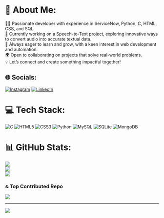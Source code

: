 # 💫 About Me:
👨‍💻 Passionate developer with experience in ServiceNow, Python, C, HTML, CSS, and SQL.<br>🎯 Currently working on a Speech-to-Text project, exploring innovative ways to convert audio into accurate textual data.<br>🌱 Always eager to learn and grow, with a keen interest in web development and automation.<br>🌍 Open to collaborating on projects that solve real-world problems.<br>💡 Let’s connect and create something impactful together!


## 🌐 Socials:
[![Instagram](https://img.shields.io/badge/Instagram-%23E4405F.svg?logo=Instagram&logoColor=white)](https://instagram.com/pradheep._.26) [![LinkedIn](https://img.shields.io/badge/LinkedIn-%230077B5.svg?logo=linkedin&logoColor=white)](https://linkedin.com/in/pradheep-c-5b727b226) 

# 💻 Tech Stack:
![C](https://img.shields.io/badge/c-%2300599C.svg?style=for-the-badge&logo=c&logoColor=white) ![HTML5](https://img.shields.io/badge/html5-%23E34F26.svg?style=for-the-badge&logo=html5&logoColor=white) ![CSS3](https://img.shields.io/badge/css3-%231572B6.svg?style=for-the-badge&logo=css3&logoColor=white) ![Python](https://img.shields.io/badge/python-3670A0?style=for-the-badge&logo=python&logoColor=ffdd54) ![MySQL](https://img.shields.io/badge/mysql-4479A1.svg?style=for-the-badge&logo=mysql&logoColor=white) ![SQLite](https://img.shields.io/badge/sqlite-%2307405e.svg?style=for-the-badge&logo=sqlite&logoColor=white) ![MongoDB](https://img.shields.io/badge/MongoDB-%234ea94b.svg?style=for-the-badge&logo=mongodb&logoColor=white)
# 📊 GitHub Stats:
![](https://github-readme-stats.vercel.app/api?username=Pradheep26c&theme=tokyonight&hide_border=false&include_all_commits=true&count_private=true)<br/>
![](https://github-readme-streak-stats.herokuapp.com/?user=Pradheep26c&theme=tokyonight&hide_border=false)<br/>
![](https://github-readme-stats.vercel.app/api/top-langs/?username=Pradheep26c&theme=tokyonight&hide_border=false&include_all_commits=true&count_private=true&layout=compact)

### 🔝 Top Contributed Repo
![](https://github-contributor-stats.vercel.app/api?username=Pradheep26c&limit=5&theme=tokyonight&combine_all_yearly_contributions=true)

---
[![](https://visitcount.itsvg.in/api?id=Pradheep26c&icon=0&color=8)](https://visitcount.itsvg.in)

<!-- Proudly created with GPRM ( https://gprm.itsvg.in ) -->
